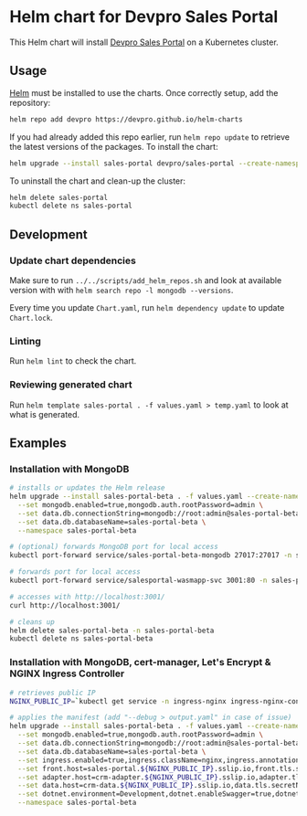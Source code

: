 # Helm chart for Devpro Sales Portal

This Helm chart will install [Devpro Sales Portal](https://github.com/devpro/sales-portal) on a Kubernetes cluster.

## Usage

[Helm](https://helm.sh) must be installed to use the charts. Once correctly setup, add the repository:

```bash
helm repo add devpro https://devpro.github.io/helm-charts
```

If you had already added this repo earlier, run `helm repo update` to retrieve the latest versions of the packages. To install the chart:

```bash
helm upgrade --install sales-portal devpro/sales-portal --create-namespace --namespace sales-portal
```

To uninstall the chart and clean-up the cluster:

```bash
helm delete sales-portal
kubectl delete ns sales-portal
```

## Development

### Update chart dependencies

Make sure to run `../../scripts/add_helm_repos.sh` and look at available version with with `helm search repo -l mongodb --versions`.

Every time you update `Chart.yaml`, run `helm dependency update` to update `Chart.lock`.

### Linting

Run `helm lint` to check the chart.

### Reviewing generated chart

Run `helm template sales-portal . -f values.yaml > temp.yaml` to look at what is generated.

## Examples

### Installation with MongoDB

```bash
# installs or updates the Helm release
helm upgrade --install sales-portal-beta . -f values.yaml --create-namespace \
  --set mongodb.enabled=true,mongodb.auth.rootPassword=admin \
  --set data.db.connectionString=mongodb://root:admin@sales-portal-beta-mongodb:27017/sales-portal-beta?authSource=admin \
  --set data.db.databaseName=sales-portal-beta \
  --namespace sales-portal-beta

# (optional) forwards MongoDB port for local access
kubectl port-forward service/sales-portal-beta-mongodb 27017:27017 -n sales-portal-beta

# forwards port for local access
kubectl port-forward service/salesportal-wasmapp-svc 3001:80 -n sales-portal-beta

# accesses with http://localhost:3001/
curl http://localhost:3001/

# cleans up
helm delete sales-portal-beta -n sales-portal-beta
kubectl delete ns sales-portal-beta
```

### Installation with MongoDB, cert-manager, Let's Encrypt & NGINX Ingress Controller

```bash
# retrieves public IP
NGINX_PUBLIC_IP=`kubectl get service -n ingress-nginx ingress-nginx-controller --output jsonpath='{.status.loadBalancer.ingress[0].ip}'`

# applies the manifest (add "--debug > output.yaml" in case of issue)
helm upgrade --install sales-portal-beta . -f values.yaml --create-namespace \
  --set mongodb.enabled=true,mongodb.auth.rootPassword=admin \
  --set data.db.connectionString=mongodb://root:admin@sales-portal-beta-mongodb:27017/sales-portal-beta?authSource=admin \
  --set data.db.databaseName=sales-portal-beta \
  --set ingress.enabled=true,ingress.className=nginx,ingress.annotations.'cert-manager\.io/cluster-issuer'=letsencrypt-prod \
  --set front.host=sales-portal.${NGINX_PUBLIC_IP}.sslip.io,front.tls.secretName=sales-portal-tls \
  --set adapter.host=crm-adapter.${NGINX_PUBLIC_IP}.sslip.io,adapter.tls.secretName=crm-adapter-tls \
  --set data.host=crm-data.${NGINX_PUBLIC_IP}.sslip.io,data.tls.secretName=crm-data-tls \
  --set dotnet.environment=Development,dotnet.enableSwagger=true,dotnet.enableOpenTelemetry=true \
  --namespace sales-portal-beta
```
